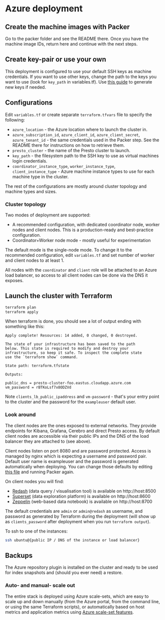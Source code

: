 # Azure deployment

## Create the machine images with Packer

Go to the packer folder and see the README there. Once you have the machine image IDs, return here and continue with the next steps.

## Create key-pair or use your own

This deployment is configured to use your default SSH keys as machine credentials. If you want to use other keys, change the path to the keys you want to use (look for `key_path` in variables.tf). Use [this guide](https://help.github.com/articles/generating-a-new-ssh-key-and-adding-it-to-the-ssh-agent/) to generate new keys if needed.

## Configurations

Edit `variables.tf` or create separate `terraform.tfvars` file to specify the following:

* `azure_location` - the Azure location where to launch the cluster in.
* `azure_subscription_id`, `azure_client_id`, `azure_client_secret`, `azure_tenant_id` - the same credentials used in the Packer step. See the README there for instructions on how to retrieve them.
* `presto_cluster` - the name of the Presto cluster to launch.
* `key_path` - the filesystem path to the SSH key to use as virtual machines login credentials.
* `coordinator_instance_type`, `worker_instance_type`, `client_instance_type` - Azure machine instance types to use for each machine type in the cluster.

The rest of the configurations are mostly around cluster topology and  machine types and sizes.

### Cluster topology

Two modes of deployment are supported:

* A recommended configuration, with dedicated coordinator node, worker nodes and client nodes. This is a production-ready and best-practice configuration.
* Coordinator+Worker node mode - mostly useful for experimentation

The default mode is the single-node mode. To change it to the recommended configuration, edit `variables.tf` and set number of worker and client nodes to at least 1.

All nodes with the `coordinator` and `client` role will be attached to an Azure load balancer, so access to all client nodes can be done via the DNS it exposes.

## Launch the cluster with Terraform

```bash
terraform plan
terraform apply
```

When terraform is done, you should see a lot of output ending with something like this:

```
Apply complete! Resources: 14 added, 0 changed, 0 destroyed.

The state of your infrastructure has been saved to the path
below. This state is required to modify and destroy your
infrastructure, so keep it safe. To inspect the complete state
use the `terraform show` command.

State path: terraform.tfstate

Outputs:

public_dns = presto-cluster-foo.eastus.cloudapp.azure.com
vm_password = rBTKoLsf7x8ODZVd
```

Note `clients_lb_public_ipaddress` and `vm-password` - that's your entry point to the cluster and the password for the `exampleuser` default user.

### Look around

The client nodes are the ones exposed to external networks. They provide endpoints for Kibana, Grafana, Cerebro and direct Presto access. By default client nodes are accessible via their public IPs and the DNS of the load balancer they are attached to (see above).

Client nodes listen on port 8080 and are password protected. Access is managed by nginx which is expecting a username and password pair. Default user name is exampleuser and the password is generated automatically when deploying. You can change those defaults by editing [this file](https://github.com/synhershko/presto-cloud-deploy/blob/master/packer/install-nginx.sh) and running Packer again.

On client nodes you will find:

* [Redash](https://redash.io) (data query / visualisation tool) is available on http://host:8500
* [Superset](https://superset.apache.org/) (data exploration platform) is available on http://host:8600
* [Zeppelin](https://zeppelin.apache.org/) (web-based data notebook) is available on http://host:8700

The default credentials are `admin` or `admin@redash` as username, and password as generated by Terraform during the deployment (will show up as `clients_password` after deployment when you run `terraform output`).

To ssh to one of the instances:

```bash
ssh ubuntu@{public IP / DNS of the instance or load balancer}
```

## Backups

The Azure repository plugin is installed on the cluster and ready to be used for index snapshots and (should you ever need) a restore.

### Auto- and manual- scale out

The entire stack is deployed using Azure scale-sets, which are easy to scale up and down manually (from the Azure portal, from the command line, or using the same Terraform scripts), or automatically based on host metrics and application metrics using [Azure scale-set features](https://docs.microsoft.com/en-us/azure/virtual-machine-scale-sets/virtual-machine-scale-sets-autoscale-overview).

